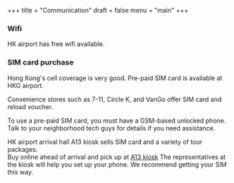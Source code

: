 +++
title = "Communication"
draft = false
menu = "main"
+++

### Wifi
HK airport has free wifi available.  

### SIM card purchase 
Hong Kong's cell coverage is very good.  Pre-paid SIM card is available at HKG airport. 

Convenience stores such as 7-11, Circle K, and VanGo offer SIM card and reload voucher.  

To use a pre-paid SIM card, you must have a GSM-based unlocked phone.  Talk to your neighborhood tech guys for details if you need assistance.  

HK airport arrival hall A13 kiosk sells SIM card and a variety of tour packages.  
Buy online ahead of arrival and pick up at [A13 kiosk](https://www.klook.com/activity/727-hongkong-one2free-3g-sim-card-hongkong/)
The representatives at the kiosk will help you set up your phone.  We recommend getting your SIM this way.
